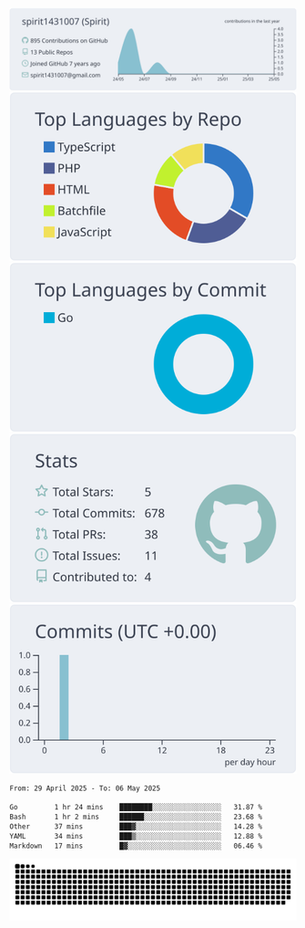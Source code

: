 [![](https://raw.githubusercontent.com/spirit1431007/spirit1431007/master/profile-summary-card-output/nord_bright/0-profile-details.svg)](https://git.io/spiritx)
[![](https://raw.githubusercontent.com/spirit1431007/spirit1431007/master/profile-summary-card-output/nord_bright/1-repos-per-language.svg)](https://git.io/spiritx) [![](https://raw.githubusercontent.com/spirit1431007/spirit1431007/master/profile-summary-card-output/nord_bright/2-most-commit-language.svg)](https://git.io/spiritx)
[![](https://raw.githubusercontent.com/spirit1431007/spirit1431007/master/profile-summary-card-output/nord_bright/3-stats.svg)](https://git.io/spiritx) [![](https://raw.githubusercontent.com/spirit1431007/spirit1431007/master/profile-summary-card-output/nord_bright/4-productive-time.svg)](https://git.io/spiritx)

<!--START_SECTION:waka-->

```txt
From: 29 April 2025 - To: 06 May 2025

Go         1 hr 24 mins    ████████░░░░░░░░░░░░░░░░░   31.87 %
Bash       1 hr 2 mins     ██████░░░░░░░░░░░░░░░░░░░   23.68 %
Other      37 mins         ███▓░░░░░░░░░░░░░░░░░░░░░   14.28 %
YAML       34 mins         ███▒░░░░░░░░░░░░░░░░░░░░░   12.88 %
Markdown   17 mins         █▓░░░░░░░░░░░░░░░░░░░░░░░   06.46 %
```

<!--END_SECTION:waka-->

![contribution](https://github.com/spirit1431007/spirit1431007/blob/output/github-contribution-grid-snake.svg)
